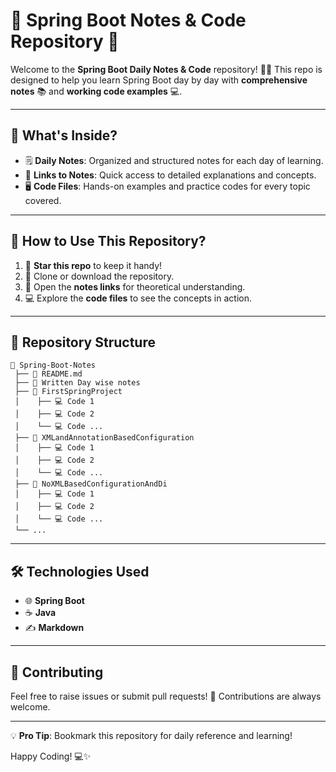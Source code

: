 
# 🌱 **Spring Boot Notes & Code Repository** 🌟

Welcome to the **Spring Boot Daily Notes & Code** repository! 📝✨ This repo is designed to help you learn Spring Boot day by day with **comprehensive notes** 📚 and **working code examples** 💻.  

---

## 📖 **What's Inside?**
- 🗒️ **Daily Notes**: Organized and structured notes for each day of learning.  
- 🔗 **Links to Notes**: Quick access to detailed explanations and concepts.  
- 🖥️ **Code Files**: Hands-on examples and practice codes for every topic covered.  

---

## 🚀 **How to Use This Repository?**
1. 🌟 **Star this repo** to keep it handy!  
2. 📂 Clone or download the repository.  
3. 🔗 Open the **notes links** for theoretical understanding.  
4. 💻 Explore the **code files** to see the concepts in action.

---

## 📂 **Repository Structure**  
```plaintext
📁 Spring-Boot-Notes
 ├── 📄 README.md
 ├── 📄 Written Day wise notes
 ├── 📂 FirstSpringProject
 │    ├── 💻 Code 1
 │    ├── 💻 Code 2
 │    └── 💻 Code ...
 ├── 📂 XMLandAnnotationBasedConfiguration
 │    ├── 💻 Code 1
 │    ├── 💻 Code 2
 │    └── 💻 Code ...
 ├── 📂 NoXMLBasedConfigurationAndDi
 │    ├── 💻 Code 1
 │    ├── 💻 Code 2
 │    └── 💻 Code ...
 └── ...
```

---

## 🛠️ **Technologies Used**  
- 🌐 **Spring Boot**  
- ☕ **Java**  
- ✍️ **Markdown**  

---

## 🌟 **Contributing**  
Feel free to raise issues or submit pull requests! 🤝 Contributions are always welcome.  

---

💡 **Pro Tip**: Bookmark this repository for daily reference and learning!  

Happy Coding! 💻✨
##
